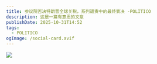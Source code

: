 ```yaml
---
title: 参议院否决特朗普全球关税，系列谴责中的最终表决 -POLITICO
description: 这是一篇有意思的文章
publishDate: 2025-10-31T14:52
tags:
  - POLITICO
ogImage: /social-card.avif
---
```

![](/assets/images/参议院否决特朗普全球关税，系列谴责中的最终表决-politico.png)
